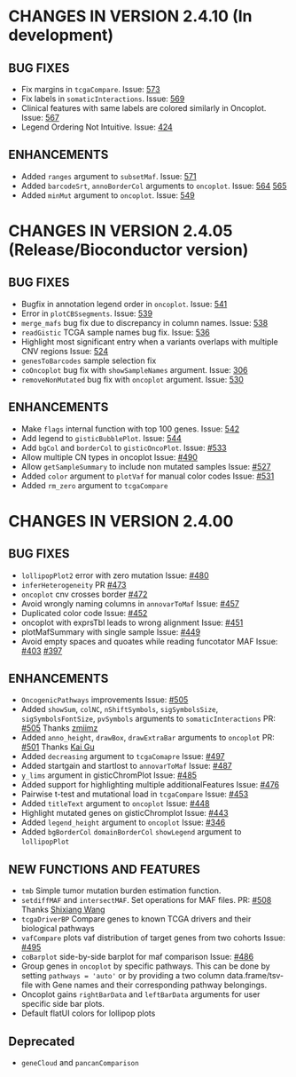 # CHANGES IN VERSION 2.4.10 (In development)
## BUG FIXES
- Fix margins in `tcgaCompare`. Issue: [573](https://github.com/PoisonAlien/maftools/issues/573)
- Fix labels in `somaticInteractions`. Issue: [569](https://github.com/PoisonAlien/maftools/issues/569)
- Clinical features with same labels are colored similarly in Oncoplot. Issue: [567](https://github.com/PoisonAlien/maftools/issues/567)
- Legend Ordering Not Intuitive. Issue: [424](https://github.com/PoisonAlien/maftools/issues/424)

## ENHANCEMENTS
- Added `ranges` argument to `subsetMaf`. Issue: [571](https://github.com/PoisonAlien/maftools/issues/571)
- Added `barcodeSrt`, `annoBorderCol` arguments to `oncoplot`. Issue: [564](https://github.com/PoisonAlien/maftools/issues/564) [565](https://github.com/PoisonAlien/maftools/issues/565)
- Added `minMut` argument to `oncoplot`. Issue: [549](https://github.com/PoisonAlien/maftools/issues/549)

# CHANGES IN VERSION 2.4.05 (Release/Bioconductor version)
## BUG FIXES
- Bugfix in annotation legend order in `oncoplot`. Issue: [541](https://github.com/PoisonAlien/maftools/issues/541)
- Error in `plotCBSsegments`. Issue: [539](https://github.com/PoisonAlien/maftools/issues/539)
- `merge_mafs` bug fix due to discrepancy in column names. Issue: [538](https://github.com/PoisonAlien/maftools/issues/538)
- `readGistic` TCGA sample names bug fix. Issue: [536](https://github.com/PoisonAlien/maftools/issues/536)
- Highlight most significant entry when a variants overlaps with multiple CNV regions Issue: [524](https://github.com/PoisonAlien/maftools/issues/524) 
- `genesToBarcodes` sample selection fix
- `coOncoplot` bug fix with `showSampleNames` argument. Issue: [306](https://github.com/PoisonAlien/maftools/issues/306)
- `removeNonMutated` bug fix with `oncoplot` argument. Issue: [530](https://github.com/PoisonAlien/maftools/issues/530)

## ENHANCEMENTS
- Make `flags` internal function with top 100 genes. Issue: [542](https://github.com/PoisonAlien/maftools/issues/542)
- Add legend to `gisticBubblePlot`. Issue: [544](https://github.com/PoisonAlien/maftools/issues/544)
- Add `bgCol` and `borderCol` to  `gisticOncoPlot`. Issue: [#533](https://github.com/PoisonAlien/maftools/issues/533)
- Allow multiple CN types in oncoplot Issue: [#490](https://github.com/PoisonAlien/maftools/issues/490)
- Allow `getSampleSummary` to include non mutated samples Issue: [#527](https://github.com/PoisonAlien/maftools/issues/527)
- Added `color` argument to `plotVaf` for manual color codes Issue: [#531](https://github.com/PoisonAlien/maftools/issues/531)
- Added `rm_zero` argument to `tcgaCompare`

# CHANGES IN VERSION 2.4.00
## BUG FIXES

- `lollipopPlot2` error with zero mutation Issue: [#480](https://github.com/PoisonAlien/maftools/issues/480)
- `inferHeterogeneity` PR [#473](https://github.com/PoisonAlien/maftools/issues/473)
- `oncoplot` cnv crosses border [#472](https://github.com/PoisonAlien/maftools/issues/472)
- Avoid wrongly naming columns in `annovarToMaf` Issue: [#457](https://github.com/PoisonAlien/maftools/issues/457)
- Duplicated color code Issue: [#452](https://github.com/PoisonAlien/maftools/issues/452)
- oncoplot with exprsTbl leads to wrong alignment Issue: [#451](https://github.com/PoisonAlien/maftools/issues/451)
- plotMafSummary with single sample Issue: [#449](https://github.com/PoisonAlien/maftools/issues/449)
- Avoid empty spaces and quoates while reading funcotator MAF Issue: [#403](https://github.com/PoisonAlien/maftools/issues/403) [#397](https://github.com/PoisonAlien/maftools/issues/397)

## ENHANCEMENTS

- `OncogenicPathways` improvements Issue: [#505](https://github.com/PoisonAlien/maftools/pull/509)
- Added `showSum`, `colNC`, `nShiftSymbols`, `sigSymbolsSize`, `sigSymbolsFontSize`, `pvSymbols` arguments to `somaticInteractions` PR: [#505](https://github.com/PoisonAlien/maftools/pull/505) Thanks [zmiimz](https://github.com/zmiimz)
- Added `anno_height`, `drawBox`, `drawExtraBar` arguments to `oncoplot` PR: [#501](https://github.com/PoisonAlien/maftools/pull/501) Thanks [Kai Gu](https://github.com/kaigu1990)
- Added `decreasing` argument to `tcgaComapre` Issue: [#497](https://github.com/PoisonAlien/maftools/issues/497)
- Added startgain and startlost to `annovarToMaf` Issue: [#487](https://github.com/PoisonAlien/maftools/issues/487)
- `y_lims` argument in gisticChromPlot Issue: [#485](https://github.com/PoisonAlien/maftools/issues/485)
- Added support for highlighting multiple additionalFeatures Issue: [#476](https://github.com/PoisonAlien/maftools/issues/476)
- Pairwise t-test and mutational load in `tcgaCompare` Issue: [#453](https://github.com/PoisonAlien/maftools/issues/453)
- Added `titleText` argument to `oncoplot` Issue: [#448](https://github.com/PoisonAlien/maftools/issues/448)
- Highlight mutated genes on gisticChromplot Issue: [#443](https://github.com/PoisonAlien/maftools/issues/443)
- Added `legend_height` argument to `oncoplot` Issue: [#346](https://github.com/PoisonAlien/maftools/issues/346)
- Added `bgBorderCol` `domainBorderCol` `showLegend` argument to `lollipopPlot`

## NEW FUNCTIONS AND FEATURES

- `tmb` Simple tumor mutation burden estimation function.
- `setdiffMAF` and `intersectMAF`. Set operations for MAF files. PR: [#508](https://github.com/PoisonAlien/maftools/pull/508) Thanks [Shixiang Wang](https://github.com/ShixiangWang)
- `tcgaDriverBP` Compare genes to known TCGA drivers and their biological pathways
- `vafCompare` plots vaf distribution of target genes from two cohorts Issue: [#495](https://github.com/PoisonAlien/maftools/issues/495)
- `coBarplot` side-by-side barplot for maf comparison Issue: [#486](https://github.com/PoisonAlien/maftools/issues/486)
- Group genes in `oncoplot` by specific pathways. This can be done by setting `pathways = 'auto'` or by providing a two column data.frame/tsv-file with Gene names and their corresponding pathway belongings.
- Oncoplot gains `rightBarData` and `leftBarData` arguments for user specific side bar plots.
- Default flatUI colors for lollipop plots

## Deprecated
- `geneCloud` and `pancanComparison`
